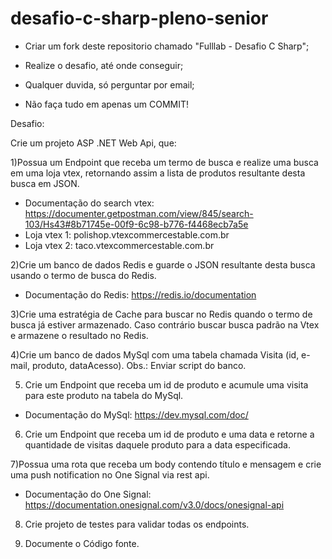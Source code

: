 # desafio-c-sharp-pleno-senior

- Criar um fork deste repositorio chamado "Fulllab - Desafio C Sharp";

- Realize o desafio, até onde conseguir;

- Qualquer duvida, só perguntar por email;

- Não faça tudo em apenas um COMMIT!

Desafio:

Crie um projeto ASP .NET Web Api, que:

1)Possua um Endpoint que receba um termo de busca e realize uma busca em uma loja vtex, retornando assim a lista de produtos resultante desta busca em JSON.

  - Documentação do search vtex: https://documenter.getpostman.com/view/845/search-103/Hs43#8b71745e-00f9-6c98-b776-f4468ecb7a5e
  - Loja vtex 1: polishop.vtexcommercestable.com.br
  - Loja vtex 2: taco.vtexcommercestable.com.br
  
2)Crie um banco de dados Redis e guarde o JSON resultante desta busca usando o termo de busca do Redis.  
  - Documentação do Redis: https://redis.io/documentation

3)Crie uma estratégia de Cache para buscar no Redis quando o termo de busca já estiver armazenado. Caso contrário buscar busca padrão na Vtex e armazene o resultado no Redis.

4)Crie um banco de dados MySql com uma tabela chamada Visita (id, e-mail, produto, dataAcesso). Obs.: Enviar script do banco. 


5) Crie um Endpoint que receba um id de produto e acumule uma visita para este produto na tabela do MySql.

  - Documentação do MySql: https://dev.mysql.com/doc/


6) Crie um Endpoint que receba um id de produto e uma data e retorne a quantidade de visitas daquele produto para a data especificada.


7)Possua uma rota que receba um body contendo título e mensagem e crie uma push notification no One Signal via rest api.

  - Documentação do One Signal: https://documentation.onesignal.com/v3.0/docs/onesignal-api

8) Crie projeto de testes para validar todas os endpoints.

9) Documente o Código fonte.

